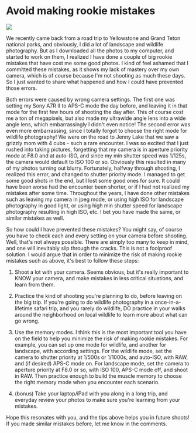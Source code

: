 # Avoid making rookie mistakes

![](https://blogger.googleusercontent.com/img/b/R29vZ2xl/AVvXsEjD6dYLSZT6z9AY-fpr5tXUwT1SJmA4Wma0tV2IsrNhd9V_IaasY-c-jIWnWG_3MAKsHpsdziObAPqqiiEEFnL1ieevX6ClcJQM8kHHjUArkCwu9UjTKtIOEYFB-k0uD-9TOj3hb-HUI3In/s640/DSC00007.jpg)

We recently came back from a road trip to Yellowstone and Grand Teton national parks, and obviously, I did a lot of landscape and wildlife photography. But as I downloaded all the photos to my computer, and started to work on them, I realized I have done a couple of big rookie mistakes that have cost me some good photos. I kind of feel ashamed that I committed these mistakes, as it shows my lack of mastery over my own camera, which is of course because I'm not shooting as much these days. So I just wanted to share what happened and how I could have prevented those errors.

Both errors were caused by wrong camera settings. The first one was setting my Sony A7R II to APS-C mode the day before, and leaving it in that mode for the first few hours of shooting the day after. This of course cost me a ton of megapixels, but also made my ultrawide angle lens into a wide angle lens, which embarrassingly I didn't even notice! The second error was even more embarrassing, since I totally forgot to choose the right mode for wildlife photography! We were on the road to Jenny Lake that we saw a grizzly mom with 4 cubs - such a rare encounter. I was so excited that I just rushed into taking pictures, forgetting that my camera is in aperture priority mode at F8.0 and at auto-ISO, and since my min shutter speed was 1/125s, the camera would default to ISO 100 or so. Obviously this resulted in many of my photos turning out blurry. Fortunately, halfway through shooting, I realized this error, and changed to shutter priority mode. I managed to get some good shots in the end, but I lost some good ones for sure. It could have been worse had the encounter been shorter, or if I had not realized my mistakes after some time. Throughout the years, I have done other mistakes such as leaving my camera in jpeg mode, or using high ISO for landscape photography in good light, or using high min shutter speed for landscape photography resulting in high ISO, etc. I bet you have made the same, or similar mistakes as well.

So how could I have prevented these mistakes? You might say, of course you have to check each and every setting on your camera before shooting. Well, that's not always possible. There are simply too many to keep in mind, and one will inevitably slip through the cracks. This is not a foolproof solution. I would argue that in order to minimize the risk of making rookie mistakes such as above, it's best to follow these steps:

1. Shoot a lot with your camera. Seems obvious, but it's really important to KNOW your camera, and make mistakes in less critical situations, and learn from them. 

2. Practice the kind of shooting you're planning to do, before leaving on the big trip. If you're going to do wildlife photography in a once-in-a-lifetime safari trip, and you rarely do wildlife, DO practice in your walks around the neighborhood on local wildlife to learn more about what can go wrong. 

3. Use the memory modes. I think this is the most important tool you have on the field to help you minimize the risk of making rookie mistakes. For example, you can set up one mode for wildlife, and another for landscape, with according settings. For the wildlife mode, set the camera to shutter priority at 1/500s or 1/1000s, and auto-ISO, with RAW, and (if desired) APS-C mode on. For landscape mode, set the camera to aperture priority at F8.0 or so, with ISO 100, APS-C mode off, and shoot in RAW. Then practice enough to build the muscle memory to choose the right memory mode when you encounter each scenario.

4. (bonus) Take your laptop/iPad with you along in a long trip, and everyday review your photos to make sure you're learning from your mistakes.

Hope this resonates with you, and the tips above helps you in future shoots! If you made similar mistakes before, let me know in the comments.